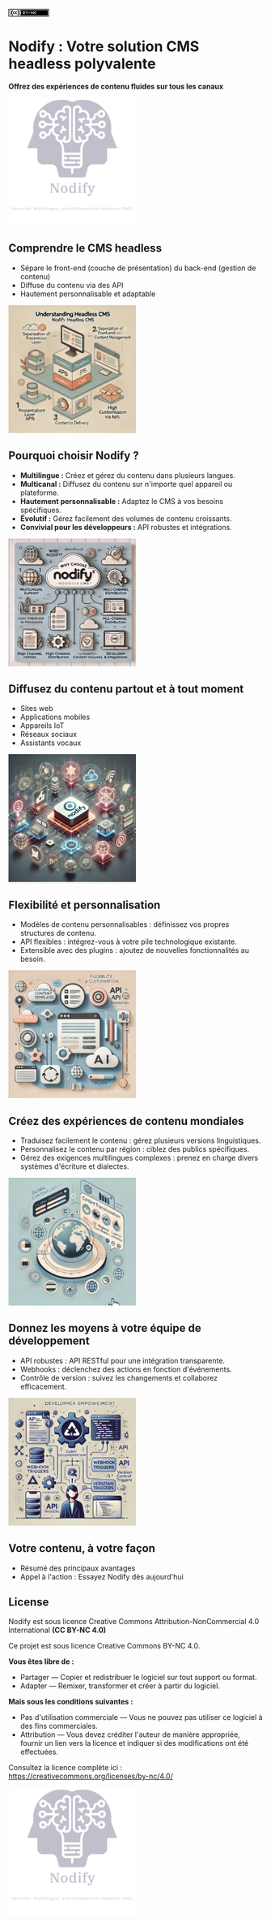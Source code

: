 [![Creative Commons BY-NC 4.0 License](assets/pictures/by-nc.png)](https://creativecommons.org/licenses/by-nc/4.0/)
# Nodify : Votre solution CMS headless polyvalente

**Offrez des expériences de contenu fluides sur tous les canaux**

<img src="assets/pictures/nodify_transparent.png" width="50%"/>

## Comprendre le CMS headless

* Sépare le front-end (couche de présentation) du back-end (gestion de contenu)
* Diffuse du contenu via des API
* Hautement personnalisable et adaptable

<img src="assets/pictures/headless-cms.png" width="50%"/>

## Pourquoi choisir Nodify ?

* **Multilingue :** Créez et gérez du contenu dans plusieurs langues.
* **Multicanal :** Diffusez du contenu sur n'importe quel appareil ou plateforme.
* **Hautement personnalisable :** Adaptez le CMS à vos besoins spécifiques.
* **Évolutif :** Gérez facilement des volumes de contenu croissants.
* **Convivial pour les développeurs :** API robustes et intégrations.

<img src="assets/pictures/why-nodify.png" width="50%"/>

## Diffusez du contenu partout et à tout moment

* Sites web
* Applications mobiles
* Appareils IoT
* Réseaux sociaux
* Assistants vocaux

<img src="assets/pictures/nodify-iot.png" width="50%"/>

## Flexibilité et personnalisation

* Modèles de contenu personnalisables : définissez vos propres structures de contenu.
* API flexibles : intégrez-vous à votre pile technologique existante.
* Extensible avec des plugins : ajoutez de nouvelles fonctionnalités au besoin.

<img src="assets/pictures/nodify-flexibility.png" width="50%"/>

## Créez des expériences de contenu mondiales

* Traduisez facilement le contenu : gérez plusieurs versions linguistiques.
* Personnalisez le contenu par région : ciblez des publics spécifiques.
* Gérez des exigences multilingues complexes : prenez en charge divers systèmes d'écriture et dialectes.

<img src="assets/pictures/nodify-experience.png" width="50%"/>

## Donnez les moyens à votre équipe de développement

* API robustes : API RESTful pour une intégration transparente.
* Webhooks : déclenchez des actions en fonction d'événements.
* Contrôle de version : suivez les changements et collaborez efficacement.

<img src="assets/pictures/nodify-api.png" width="50%"/>

## Votre contenu, à votre façon

* Résumé des principaux avantages
* Appel à l'action : Essayez Nodify dès aujourd'hui

## License
Nodify est sous licence Creative Commons Attribution-NonCommercial 4.0 International **(CC BY-NC 4.0)**

Ce projet est sous licence Creative Commons BY-NC 4.0.

**Vous êtes libre de :**

* Partager — Copier et redistribuer le logiciel sur tout support ou format.
* Adapter — Remixer, transformer et créer à partir du logiciel.

**Mais sous les conditions suivantes :**

* Pas d'utilisation commerciale — Vous ne pouvez pas utiliser ce logiciel à des fins commerciales.
* Attribution — Vous devez créditer l'auteur de manière appropriée, fournir un lien vers la licence et indiquer si des modifications ont été effectuées.

Consultez la licence complète ici : https://creativecommons.org/licenses/by-nc/4.0/

<img src="assets/pictures/nodify_transparent.png" width="50%"/>
